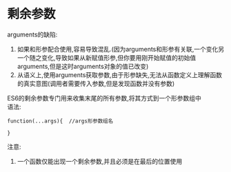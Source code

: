 # 剩余参数
arguments的缺陷:
1. 如果和形参配合使用,容易导致混乱.(因为arguments和形参有关联,一个变化另一个随之变化,导致如果从新赋值形参,但你要用刚开始赋值的初始值arguments,但是这时arguments对象的值已改变)
2. 从语义上,使用arguments获取参数,由于形参缺失,无法从函数定义上理解函数的真实意图(调用者需要传入参数,但是发现函数并没有参数)

ES6的剩余参数专门用来收集末尾的所有参数,将其方式到一个形参数组中  
语法:

    function(...args){  //args形参数组名
        
    }
注意:
1. 一个函数仅能出现一个剩余参数,并且必须是在最后的位置使用